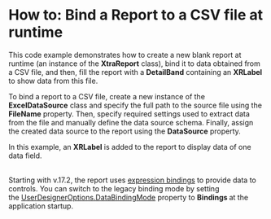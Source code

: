 # How to: Bind a Report to a CSV file at runtime


<p>This code example demonstrates how to create a new blank report at runtime (an instance of the <strong>XtraReport</strong> class), bind it to data obtained from a CSV file, and then, fill the report with a <strong>DetailBand</strong> containing an <strong>XRLabel</strong> to show data from this file.</p>
<p>To bind a report to a CSV file, create a new instance of the <strong>ExcelDataSource</strong> class and specify the full path to the source file using the <strong>FileName</strong> property. Then, specify required settings used to extract data from the file and manually define the data source schema. Finally, assign the created data source to the report using the <strong>DataSource</strong> property.</p>
<p>In this example, an <strong>XRLabel</strong> is added to the report to display data of one data field.<br><br></p>
<p>Starting with v.17.2, the report uses <a href="https://documentation.devexpress.com/XtraReports/119236/Creating-Reports-in-Visual-Studio/Detailed-Guide-to-DevExpress-Reporting/Providing-Data-to-Reports/Data-Binding-Overview/Data-Binding-Modes">expression bindings</a> to provide data to controls. You can switch to the legacy binding mode by setting the <a href="https://documentation.devexpress.com/XtraReports/DevExpress.XtraReports.Configuration.UserDesignerOptions.DataBindingMode.property">UserDesignerOptions.DataBindingMode</a> property to <strong>Bindings </strong>at the application startup.</p>

<br/>



